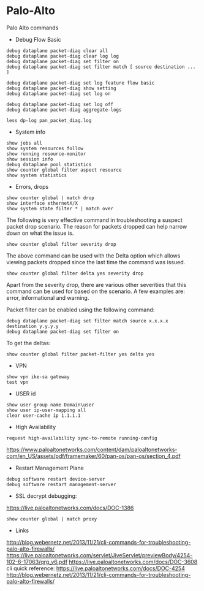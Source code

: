 Palo-Alto
=========

Palo Alto commands

- Debug Flow Basic
```
debug dataplane packet-diag clear all
debug dataplane packet-diag clear log log
debug dataplane packet-diag set filter on
debug dataplane packet-diag set filter match [ source destination ... ]

debug dataplane packet-diag set log feature flow basic
debug dataplane packet-diag show setting
debug dataplane packet-diag set log on

debug dataplane packet-diag set log off
debug dataplane packet-diag aggregate-logs 

less dp-log pan_packet_diag.log  
```

- System info

```
show jobs all
show system resources follow
show running resource-monitor
show session info
debug dataplane pool statistics
show counter global filter aspect resource
show system statistics
```

- Errors, drops

```
show counter global | match drop
show interface ethernetX/X
show system state filter * | match over
```


The following is very effective command in troubleshooting a suspect packet drop scenario. The reason for packets dropped can help narrow down on what the issue is.

```
show counter global filter severity drop
```
The above command can be used with the Delta option which allows viewing packets dropped since the last time the command was issued.
```
show counter global filter delta yes severity drop
```
Apart from the severity drop, there are various other severities that this command can be used for based on the scenario. A few examples are: error, informational and warning.

Packet filter can be enabled using the following command:

```
debug dataplane packet-diag set filter match source x.x.x.x destination y.y.y.y
debug dataplane packet-diag set filter on
```
To get the deltas:
```
show counter global filter packet-filter yes delta yes
```


- VPN 

```
show vpn ike-sa gateway
test vpn
```

- USER id 
```
show user group name Domain\user
show user ip-user-mapping all
clear user-cache ip 1.1.1.1

```
- High Availability
```
request high-availability sync-to-remote running-config
```
https://www.paloaltonetworks.com/content/dam/paloaltonetworks-com/en_US/assets/pdf/framemaker/60/pan-os/pan-os/section_4.pdf

- Restart Management Plane

```
debug software restart device-server
debug software restart management-server
```

- SSL decrypt debugging:

https://live.paloaltonetworks.com/docs/DOC-1386

```
show counter global | match proxy
```

- Links

http://blog.webernetz.net/2013/11/21/cli-commands-for-troubleshooting-palo-alto-firewalls/
https://live.paloaltonetworks.com/servlet/JiveServlet/previewBody/4254-102-6-17063/qrg_v6.pdf
https://live.paloaltonetworks.com/docs/DOC-3608
cli quick reference: https://live.paloaltonetworks.com/docs/DOC-4254
http://blog.webernetz.net/2013/11/21/cli-commands-for-troubleshooting-palo-alto-firewalls/
